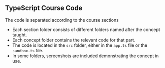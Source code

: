 ## TypeScript Course Code

The code is separated according to the course sections

- Each section folder consists of different folders named after the concept taught.
- Each concept folder contains the relevant code for that part.
- The code is located in the `src` folder, either in the `app.ts` file or the `sandbox.ts` file.
- In some folders, screenshots are included demonstrating the concept in use.
